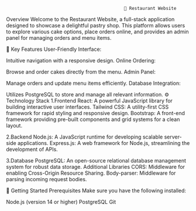 
                                                 🍰 Restaurant Website
Overview
Welcome to the Restaurant Website, a full-stack application designed to showcase a delightful pastry shop. This platform allows users to explore various cake options, place orders online, and provides an admin panel for managing orders and menu items.

🌟 Key Features
User-Friendly Interface:

Intuitive navigation with a responsive design.
Online Ordering:

Browse and order cakes directly from the menu.
Admin Panel:

Manage orders and update menu items efficiently.
Database Integration:

Utilizes PostgreSQL to store and manage all relevant information.
                                  ⚙️ Technology Stack
1.Frontend
React: A powerful JavaScript library for building interactive user interfaces.
Tailwind CSS: A utility-first CSS framework for rapid styling and responsive design.
Bootstrap: A front-end framework providing pre-built components and grid systems for a clean layout.

2.Backend
Node.js: A JavaScript runtime for developing scalable server-side applications.
Express.js: A web framework for Node.js, streamlining the development of APIs.

3.Database
PostgreSQL: An open-source relational database management system for robust data storage.
Additional Libraries
CORS: Middleware for enabling Cross-Origin Resource Sharing.
Body-parser: Middleware for parsing incoming request bodies.

🚀 Getting Started
Prerequisites
Make sure you have the following installed:

Node.js (version 14 or higher)
PostgreSQL
Git
